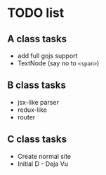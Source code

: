 # TODO list

## A class tasks

* add full gojs support
* TextNode (say no to `<span>`)

## B class tasks

* jsx-like parser
* redux-like
* router

## C class tasks

* Create normal site
* Initial D - Deja Vu
